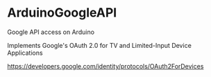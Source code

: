 # ArduinoGoogleAPI
Google API access on Arduino


Implements Google's OAuth 2.0 for TV and Limited-Input Device Applications

https://developers.google.com/identity/protocols/OAuth2ForDevices

